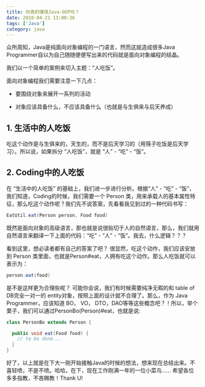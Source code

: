 ```yaml
---
title: 你真的懂得Java-OOP吗？
date: 2018-04-21 13:00:36
tags: ['Java']
category: java
---
```


众所周知，Java是纯面向对象编程的一门语言，然而这就造成很多Java Programmer自以为自己随随便便写出来的代码就是面向对象编程的结晶。

我们以一个简单的案例来切入主题：“人吃饭”。

面向对象编程我们需要注意一下几点：

- 要围绕对象来展开一系列的活动

- 对象应该具备什么，不应该具备什么（也就是与生俱来与后天养成）

<!-- more -->

## **1. 生活中的人吃饭**
吃这个动作是与生俱来的，天生的，而不是后天学习的（用筷子吃饭是后天学习）。所以说，如果拆分 “人吃饭”，就是 “人” - “吃” - “饭”。

## **2. Coding中的人吃饭**
在 “生活中的人吃饭” 的基础上，我们进一步进行分析。根据“人” - “吃” - “饭”，我们知道，Coding的时候，我们需要一个 Person 类，用来承载人的基本属性特征，那么吃这个动作呢？我们先不说答案，先看看我见到过的一种代码书写：

```Java
EatUtil.eat(Person person, Food food)
```
既然是面向对象的高级语言，那也就是说很贴切于人的自然语言，那么，我们就用自然语言来翻译一下上面的代码：“吃” - “人” - “饭”。我去，什么逻辑？？？

看到这里，想必读者都有自己的答案了吧？
很显然，吃这个动作，我们应该安放到 Person 类里面，也就是Person#eat，人拥有吃这个动作。那么人吃饭就可以表示为：

```Java
person.eat(food)
```

是不是这样更为合理些呢？
可能你会说，我们有时候需要纯净无暇的和 table of DB完全一对一的 entity对象，按照上面的设计就不合理了。那么，作为 Java Programmer，应该知道 BO， VO， DTO，DAO等等这些概念吧？！所以，举个栗子，我们可以通过PersonBo(Person)#eat，也就是说:

```Java
class PersonBo extends Person {

  public void eat(Food food) {
    // to be done...
  }
}
```

好了，以上就是在下大一刚开始接触Java的时候的想法，想来现在总结出来。不喜轻喷，不是不喷。哈哈，在下，现在工作刚满一年的一位小菜鸟…… 希望各位多多指教，不吝赐教！Thank U!
